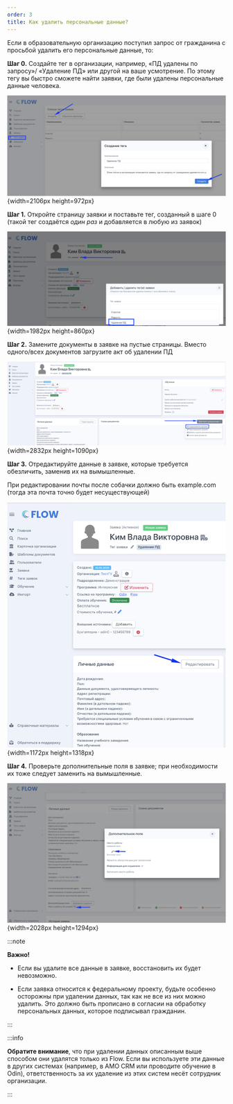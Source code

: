 ```yaml
---
order: 3
title: Как удалить персональные данные?
---
```


Если в образовательную организацию поступил запрос от гражданина с просьбой удалить его персональные данные, то:

**Шаг 0.** Создайте тег в организации, например, «ПД удалены по запросу»/ «Удаление ПД» или другой на ваше усмотрение. По этому тегу вы быстро сможете найти заявки, где были удалены персональные данные человека.

![](./kak-udalit-personalnye-dannye.png){width=2106px height=972px}

**Шаг 1.**  Откройте  страницу заявки и поставьте тег, созданный в шаге 0 (такой тег создаётся *один раз* и добавляется в любую из заявок)

![](./kak-udalit-personalnye-dannye-2.png){width=1982px height=860px}

**Шаг 2.**  Замените документы в заявке на пустые страницы. Вместо одного/всех документов загрузите акт об удалении ПД

![](./kak-udalit-personalnye-dannye-3.png){width=2832px height=1090px}

**Шаг 3.** Отредактируйте данные в заявке, которые требуется обезличить, заменив их на вымышленные.

При редактировании почты после собачки должно быть example.com (тогда эта почта точно будет несуществующей)

![](./kak-udalit-personalnye-dannye-4.png){width=1172px height=1318px}



**Шаг 4.** Проверьте дополнительные поля в заявке; при необходимости их тоже следует заменить на вымышленные.

![](./kak-udalit-personalnye-dannye-5.png){width=2028px height=1294px}

:::note 

**Важно!**

-  Если вы удалите все данные в заявке, восстановить их будет невозможно.

-  Если заявка относится к федеральному проекту, будьте особенно осторожны при удалении данных, так как не все из них можно удалить. Это должно быть прописано в согласии на обработку персональных данных, которое подписывал гражданин.

:::

:::info 

**Обратите внимание**, что при удалении данных описанным выше способом они удалятся только из Flow. Если вы используете эти данные в других системах (например, в AMO CRM или проводите обучение в Odin), ответственность за их удаление из этих систем несёт сотрудник организации.

:::